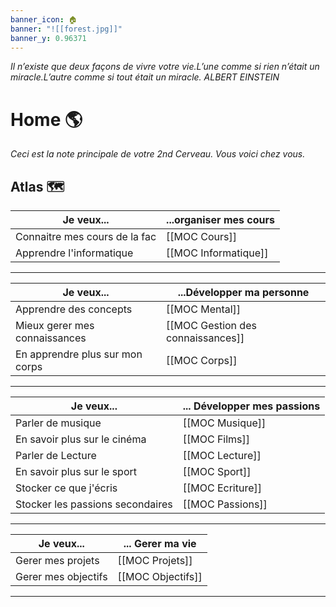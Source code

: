 ```yaml
---
banner_icon: 🏠
banner: "![[forest.jpg]]"
banner_y: 0.96371
---
```


*Il n’existe que deux façons de vivre votre vie.L’une comme si rien n’était un miracle.L’autre comme si tout était un miracle. ALBERT EINSTEIN*

# Home 🌎

*Ceci est la note principale de votre 2nd Cerveau. Vous voici chez vous.*

## Atlas 🗺️

| Je veux...                    |...organiser mes cours |
| ----------------------------- | ---------------------- |
| Connaitre mes cours de la fac | [[MOC Cours]]          |
| Apprendre l'informatique      | [[MOC Informatique]]                       |

---

| Je veux...                      | ...Développer ma personne            |
| ------------------------------- | --------------------------------- |
| Apprendre des concepts          | [[MOC Mental]]                    |
| Mieux gerer mes connaissances   | [[MOC Gestion des connaissances]] |
| En apprendre plus sur mon corps | [[MOC Corps]]                     | 

---

| Je veux...                       | ... Développer mes passions |
| -------------------------------- | --------------------------- |
| Parler de musique                | [[MOC Musique]]             |
| En savoir plus sur le cinéma     | [[MOC Films]]               |
| Parler de Lecture                | [[MOC Lecture]]             |
| En savoir plus sur le sport      | [[MOC Sport]]               |
| Stocker ce que j'écris           | [[MOC Ecriture]]            |
| Stocker les passions secondaires | [[MOC Passions]]                            |

---

| Je veux...          | ... Gerer ma vie  |
| ------------------- | ----------------- |
| Gerer mes projets   | [[MOC Projets]]   |
| Gerer mes objectifs | [[MOC Objectifs]] | 

---


